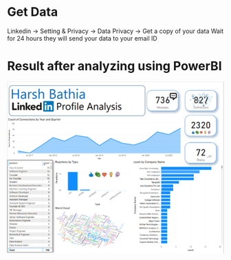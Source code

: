 # Get Data
Linkedin -> Setting & Privacy -> Data Privacy -> Get a copy of your data
Wait for 24 hours they will send your data to your email ID

# Result after analyzing using PowerBI
![Image](https://github.com/HarshBathia/Power-BI-Dashboards/blob/main/linkedin/images/Capture.PNG)
